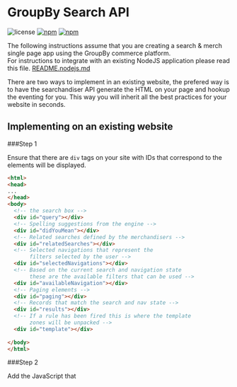 GroupBy Search API
========

![license](https://img.shields.io/github/license/groupby/api-javascript.svg)
[![npm](https://img.shields.io/npm/dm/groupby-api.svg)](https://www.npmjs.com/package/groupby-api)
[![npm](https://img.shields.io/npm/v/groupby-api.svg)](https://www.npmjs.com/package/groupby-api)

The following instructions assume that you are creating a search & merch single page app using the 
GroupBy commerce platform.  
For instructions to integrate with an existing NodeJS application please read this file.
[README.nodejs.md](README.nodejs.md)

There are two ways to implement in an existing website, the prefered way is to have the searchandiser
API generate the HTML on your page and hookup the eventing for you.  This way you will inherit
all the best practices for your website in seconds.

Implementing on an existing website
---

###Step 1

Ensure that there are `div` tags on your site with IDs that correspond to the elements will be 
displayed.

```html
<html>
<head>
...
</head>
<body>
  <!-- the search box -->
  <div id="query"></div>
  <!-- Spelling suggestions from the engine -->
  <div id="didYouMean"></div>
  <!-- Related searches defined by the merchandisers -->
  <div id="relatedSearches"></div>
  <!-- Selected navigations that represent the 
       filters selected by the user -->
  <div id="selectedNavigations"></div>
  <!-- Based on the current search and navigation state
       these are the available filters that can be used -->
  <div id="availableNavigation"></div>
  <!-- Paging elements -->
  <div id="paging"></div>
  <!-- Records that match the search and nav state -->
  <div id="results"></div>
  <!-- If a rule has been fired this is where the template 
       zones will be unpacked -->
  <div id="template"></div>
  
</body>
</html>
```

###Step 2

Add the JavaScript that 
